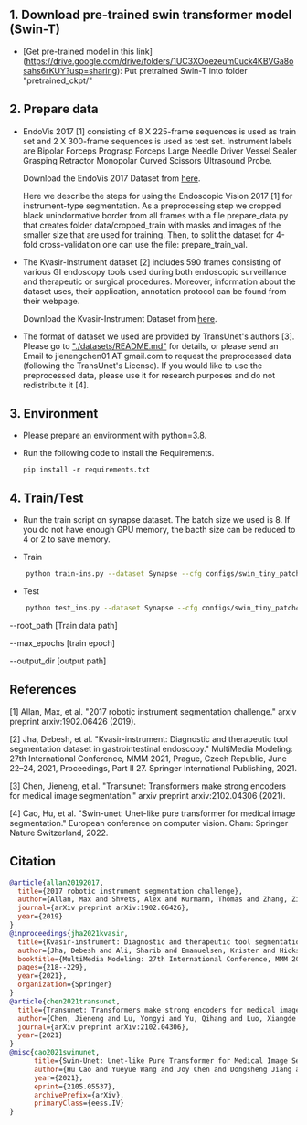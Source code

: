## 1. Download pre-trained swin transformer model (Swin-T)
* [Get pre-trained model in this link] (https://drive.google.com/drive/folders/1UC3XOoezeum0uck4KBVGa8osahs6rKUY?usp=sharing): Put pretrained Swin-T into folder "pretrained_ckpt/"

## 2. Prepare data

- EndoVis 2017 [1] consisting of 8 X 225-frame sequences is used as train set and 2 X 300-frame sequences is used as test set. Instrument labels are Bipolar Forceps Prograsp Forceps Large Needle Driver Vessel Sealer Grasping Retractor Monopolar Curved Scissors Ultrasound Probe. 

    Download the EndoVis 2017 Dataset from [here](https://endovissub2017-roboticinstrumentsegmentation.grand-challenge.org/).

    Here we describe the steps for using the Endoscopic Vision 2017 [1] for instrument-type segmentation. As a preprocessing step we cropped black unindormative border from all frames with a file prepare_data.py that creates folder data/cropped_train with masks and images of the smaller size that are used for training. Then, to split the dataset for 4-fold cross-validation one can use the file: prepare_train_val.

- The Kvasir-Instrument dataset [2] includes 590 frames consisting of various GI endoscopy tools used during both endoscopic surveillance and therapeutic or surgical procedures. Moreover, information about the dataset uses, their application, annotation protocol can be found from their webpage.

    Download the Kvasir-Instrument Dataset from [here](https://datasets.simula.no/kvasir-instrument/).

- The format of dataset we used are provided by TransUnet's authors [3]. Please go to ["./datasets/README.md"](datasets/README.md) for details, or please send an Email to jienengchen01 AT gmail.com to request the preprocessed data (following the TransUnet's License). If you would like to use the preprocessed data, please use it for research purposes and do not redistribute it [4].

## 3. Environment

- Please prepare an environment with python=3.8.

- Run the following code to install the Requirements.

    `pip install -r requirements.txt`

## 4. Train/Test

- Run the train script on synapse dataset. The batch size we used is 8. If you do not have enough GPU memory, the bacth size can be reduced to 4 or 2 to save memory.

- Train

```bash
    python train-ins.py --dataset Synapse --cfg configs/swin_tiny_patch4_window7_224_lite.yaml --root_path your DATA_DIR --max_epochs 100 --output_dir your OUT_DIR  --img_size 224 --base_lr 0.0001 --batch_size 8
```

- Test 

```bash
    python test_ins.py --dataset Synapse --cfg configs/swin_tiny_patch4_window7_224_lite.yaml --is_saveni --volume_path your DATA_DIR --output_dir your OUT_DIR --max_epoch 100 --base_lr 0.0001 --img_size 224 --batch_size 8
```

--root_path     [Train data path]

--max_epochs   [train epoch]

--output_dir    [output path]

## References
[1] Allan, Max, et al. "2017 robotic instrument segmentation challenge." arxiv preprint arxiv:1902.06426 (2019).

[2] Jha, Debesh, et al. "Kvasir-instrument: Diagnostic and therapeutic tool segmentation dataset in gastrointestinal endoscopy." MultiMedia Modeling: 27th International Conference, MMM 2021, Prague, Czech Republic, June 22–24, 2021, Proceedings, Part II 27. Springer International Publishing, 2021.

[3] Chen, Jieneng, et al. "Transunet: Transformers make strong encoders for medical image segmentation." arxiv preprint arxiv:2102.04306 (2021).

[4] Cao, Hu, et al. "Swin-unet: Unet-like pure transformer for medical image segmentation." European conference on computer vision. Cham: Springer Nature Switzerland, 2022.


## Citation
```bibtex
@article{allan20192017,
  title={2017 robotic instrument segmentation challenge},
  author={Allan, Max and Shvets, Alex and Kurmann, Thomas and Zhang, Zichen and Duggal, Rahul and Su, Yun-Hsuan and Rieke, Nicola and Laina, Iro and Kalavakonda, Niveditha and Bodenstedt, Sebastian and others},
  journal={arXiv preprint arXiv:1902.06426},
  year={2019}
}
@inproceedings{jha2021kvasir,
  title={Kvasir-instrument: Diagnostic and therapeutic tool segmentation dataset in gastrointestinal endoscopy},
  author={Jha, Debesh and Ali, Sharib and Emanuelsen, Krister and Hicks, Steven A and Thambawita, Vajira and Garcia-Ceja, Enrique and Riegler, Michael A and de Lange, Thomas and Schmidt, Peter T and Johansen, H{\aa}vard D and others},
  booktitle={MultiMedia Modeling: 27th International Conference, MMM 2021, Prague, Czech Republic, June 22--24, 2021, Proceedings, Part II 27},
  pages={218--229},
  year={2021},
  organization={Springer}
}
@article{chen2021transunet,
  title={Transunet: Transformers make strong encoders for medical image segmentation},
  author={Chen, Jieneng and Lu, Yongyi and Yu, Qihang and Luo, Xiangde and Adeli, Ehsan and Wang, Yan and Lu, Le and Yuille, Alan L and Zhou, Yuyin},
  journal={arXiv preprint arXiv:2102.04306},
  year={2021}
}
@misc{cao2021swinunet,
      title={Swin-Unet: Unet-like Pure Transformer for Medical Image Segmentation}, 
      author={Hu Cao and Yueyue Wang and Joy Chen and Dongsheng Jiang and Xiaopeng Zhang and Qi Tian and Manning Wang},
      year={2021},
      eprint={2105.05537},
      archivePrefix={arXiv},
      primaryClass={eess.IV}
}
```
